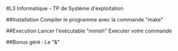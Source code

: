 #L3 Informatique - TP de Système d'exploitation

##Installation
Compiler le programme avec la commande "make"

##Execution
Lancer l'exécutable "minish"
Executer votre commande

##Bonus géré :
Le "&"
